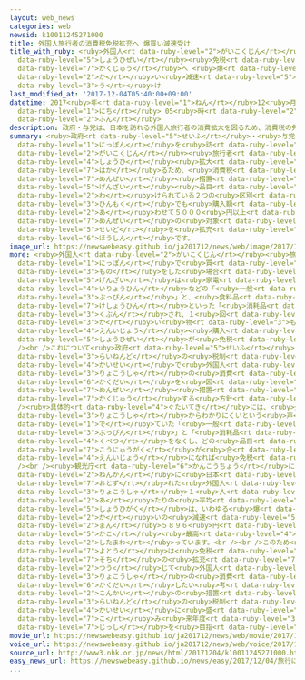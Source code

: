 ```yaml
---
layout: web_news
categories: web
newsid: k10011245271000
title: 外国人旅行者の消費税免税拡充へ 爆買い減速受け
title_with_ruby: <ruby>外国人<rt data-ruby-level="2">がいこくじん</rt></ruby><ruby>旅行者<rt data-ruby-level="3">りょこうしゃ</rt></ruby>の<ruby>消費税<rt
  data-ruby-level="5">しょうひぜい</rt></ruby><ruby>免税<rt data-ruby-level="7">めんぜい</rt></ruby><ruby>拡充<rt
  data-ruby-level="7">かくじゅう</rt></ruby>へ <ruby>爆<rt data-ruby-level="7">ばく</rt></ruby><ruby>買<rt
  data-ruby-level="2">か</rt></ruby>い<ruby>減速<rt data-ruby-level="5">げんそく</rt></ruby><ruby>受<rt
  data-ruby-level="3">う</rt></ruby>け
last_modified_at: '2017-12-04T05:40:00+09:00'
datetime: 2017<ruby>年<rt data-ruby-level="1">ねん</rt></ruby>12<ruby>月<rt data-ruby-level="1">がつ</rt></ruby>04<ruby>日<rt
  data-ruby-level="1">にち</rt></ruby> 05<ruby>時<rt data-ruby-level="2">じ</rt></ruby>40<ruby>分<rt
  data-ruby-level="2">ふん</rt></ruby>
description: 政府・与党は、日本を訪れる外国人旅行者の消費拡大を図るため、消費税の免税措置について現在品目で分けられている２つの区別をなくし、どの品目でも購入額が合わせて５０００円以上になれば免税の対象となるよう制度を拡充する方針です。
summary: <ruby>政府<rt data-ruby-level="5">せいふ</rt></ruby>・<ruby>与党<rt data-ruby-level="7">よとう</rt></ruby>は、<ruby>日本<rt
  data-ruby-level="1">にっぽん</rt></ruby>を<ruby>訪<rt data-ruby-level="7">おとず</rt></ruby>れる<ruby>外国人<rt
  data-ruby-level="2">がいこくじん</rt></ruby><ruby>旅行者<rt data-ruby-level="3">りょこうしゃ</rt></ruby>の<ruby>消費<rt
  data-ruby-level="4">しょうひ</rt></ruby><ruby>拡大<rt data-ruby-level="6">かくだい</rt></ruby>を<ruby>図<rt
  data-ruby-level="7">はか</rt></ruby>るため、<ruby>消費税<rt data-ruby-level="5">しょうひぜい</rt></ruby>の<ruby>免税<rt
  data-ruby-level="7">めんぜい</rt></ruby><ruby>措置<rt data-ruby-level="7">そち</rt></ruby>について<ruby>現在<rt
  data-ruby-level="5">げんざい</rt></ruby><ruby>品目<rt data-ruby-level="3">ひんもく</rt></ruby>で<ruby>分<rt
  data-ruby-level="2">わ</rt></ruby>けられている２つの<ruby>区別<rt data-ruby-level="4">くべつ</rt></ruby>をなくし、どの<ruby>品目<rt
  data-ruby-level="3">ひんもく</rt></ruby>でも<ruby>購入額<rt data-ruby-level="7">こうにゅうがく</rt></ruby>が<ruby>合<rt
  data-ruby-level="2">あ</rt></ruby>わせて５０００<ruby>円以上<rt data-ruby-level="4">えんいじょう</rt></ruby>になれば<ruby>免税<rt
  data-ruby-level="7">めんぜい</rt></ruby>の<ruby>対象<rt data-ruby-level="4">たいしょう</rt></ruby>となるよう<ruby>制度<rt
  data-ruby-level="5">せいど</rt></ruby>を<ruby>拡充<rt data-ruby-level="7">かくじゅう</rt></ruby>する<ruby>方針<rt
  data-ruby-level="6">ほうしん</rt></ruby>です。
image_url: https://newswebeasy.github.io/ja201712/news/web/image/2017/12/04/K10011245271_1712040518_1712040520_01_03.jpg
more: <ruby>外国人<rt data-ruby-level="2">がいこくじん</rt></ruby><ruby>旅行者<rt data-ruby-level="3">りょこうしゃ</rt></ruby>が<ruby>日本<rt
  data-ruby-level="1">にっぽん</rt></ruby>で<ruby>買<rt data-ruby-level="3">か</rt></ruby>い<ruby>物<rt
  data-ruby-level="3">もの</rt></ruby>をした<ruby>場合<rt data-ruby-level="2">ばあい</rt></ruby>、<ruby>現在<rt
  data-ruby-level="5">げんざい</rt></ruby>は<ruby>家電<rt data-ruby-level="2">かでん</rt></ruby>や<ruby>衣料品<rt
  data-ruby-level="4">いりょうひん</rt></ruby>などの「<ruby>一般<rt data-ruby-level="7">いっぱん</rt></ruby><ruby>物品<rt
  data-ruby-level="3">ぶっぴん</rt></ruby>」と、<ruby>食料品<rt data-ruby-level="4">しょくりょうひん</rt></ruby>や<ruby>化粧品<rt
  data-ruby-level="7">けしょうひん</rt></ruby>といった「<ruby>消耗品<rt data-ruby-level="7">しょうもうひん</rt></ruby>」の２つに<ruby>区分<rt
  data-ruby-level="3">くぶん</rt></ruby>され、１<ruby>回<rt data-ruby-level="2">かい</rt></ruby>の<ruby>買<rt
  data-ruby-level="3">か</rt></ruby>い<ruby>物<rt data-ruby-level="3">もの</rt></ruby>につきそれぞれで５０００<ruby>円以上<rt
  data-ruby-level="4">えんいじょう</rt></ruby><ruby>購入<rt data-ruby-level="7">こうにゅう</rt></ruby>しなければ<ruby>消費税<rt
  data-ruby-level="5">しょうひぜい</rt></ruby>が<ruby>免税<rt data-ruby-level="7">めんぜい</rt></ruby>されません。<br
  /><br />これについて<ruby>政府<rt data-ruby-level="5">せいふ</rt></ruby>・<ruby>与党<rt data-ruby-level="7">よとう</rt></ruby>は、<ruby>来年度<rt
  data-ruby-level="3">らいねんど</rt></ruby>の<ruby>税制<rt data-ruby-level="5">ぜいせい</rt></ruby><ruby>改正<rt
  data-ruby-level="4">かいせい</rt></ruby>で<ruby>外国人<rt data-ruby-level="2">がいこくじん</rt></ruby><ruby>旅行者<rt
  data-ruby-level="3">りょこうしゃ</rt></ruby>の<ruby>消費<rt data-ruby-level="4">しょうひ</rt></ruby><ruby>拡大<rt
  data-ruby-level="6">かくだい</rt></ruby>を<ruby>図<rt data-ruby-level="7">はか</rt></ruby>るため<ruby>免税<rt
  data-ruby-level="7">めんぜい</rt></ruby><ruby>措置<rt data-ruby-level="7">そち</rt></ruby>を<ruby>拡充<rt
  data-ruby-level="7">かくじゅう</rt></ruby>する<ruby>方針<rt data-ruby-level="6">ほうしん</rt></ruby>です。<br
  /><ruby>具体的<rt data-ruby-level="4">ぐたいてき</rt></ruby>には、<ruby>外国人<rt data-ruby-level="2">がいこくじん</rt></ruby><ruby>旅行者<rt
  data-ruby-level="3">りょこうしゃ</rt></ruby>からわかりにくいという<ruby>声<rt data-ruby-level="2">こえ</rt></ruby>が<ruby>出<rt
  data-ruby-level="1">で</rt></ruby>ていた「<ruby>一般<rt data-ruby-level="7">いっぱん</rt></ruby><ruby>物品<rt
  data-ruby-level="3">ぶっぴん</rt></ruby>」と「<ruby>消耗品<rt data-ruby-level="7">しょうもうひん</rt></ruby>」の<ruby>区別<rt
  data-ruby-level="4">くべつ</rt></ruby>をなくし、どの<ruby>品目<rt data-ruby-level="3">ひんもく</rt></ruby>でも<ruby>購入額<rt
  data-ruby-level="7">こうにゅうがく</rt></ruby>が<ruby>合<rt data-ruby-level="2">あ</rt></ruby>わせて５０００<ruby>円以上<rt
  data-ruby-level="4">えんいじょう</rt></ruby>になれば<ruby>免税<rt data-ruby-level="7">めんぜい</rt></ruby>されるようにします。<br
  /><br /><ruby>観光庁<rt data-ruby-level="6">かんこうちょう</rt></ruby>によりますと、<ruby>去年<rt data-ruby-level="3">きょねん</rt></ruby>１<ruby>年間<rt
  data-ruby-level="2">ねんかん</rt></ruby>に<ruby>日本<rt data-ruby-level="1">にっぽん</rt></ruby>を<ruby>訪<rt
  data-ruby-level="7">おとず</rt></ruby>れた<ruby>外国人<rt data-ruby-level="2">がいこくじん</rt></ruby><ruby>旅行者<rt
  data-ruby-level="3">りょこうしゃ</rt></ruby>１<ruby>人<rt data-ruby-level="1">にん</rt></ruby><ruby>当<rt
  data-ruby-level="2">あ</rt></ruby>たりの<ruby>平均<rt data-ruby-level="5">へいきん</rt></ruby>の<ruby>消費額<rt
  data-ruby-level="5">しょうひがく</rt></ruby>は、いわゆる<ruby>爆<rt data-ruby-level="7">ばく</rt></ruby><ruby>買<rt
  data-ruby-level="2">か</rt></ruby>いの<ruby>減速<rt data-ruby-level="5">げんそく</rt></ruby>などで１５<ruby>万<rt
  data-ruby-level="2">まん</rt></ruby>５８９６<ruby>円<rt data-ruby-level="1">えん</rt></ruby>と、<ruby>過去<rt
  data-ruby-level="5">かこ</rt></ruby><ruby>最高<rt data-ruby-level="4">さいこう</rt></ruby>だったおととしを<ruby>下回<rt
  data-ruby-level="2">したまわ</rt></ruby>っています。<br /><br />このため<ruby>政府<rt data-ruby-level="5">せいふ</rt></ruby>・<ruby>与党<rt
  data-ruby-level="7">よとう</rt></ruby>は<ruby>免税<rt data-ruby-level="7">めんぜい</rt></ruby><ruby>措置<rt
  data-ruby-level="7">そち</rt></ruby>の<ruby>拡充<rt data-ruby-level="7">かくじゅう</rt></ruby>を<ruby>通<rt
  data-ruby-level="2">つう</rt></ruby>じて<ruby>外国人<rt data-ruby-level="2">がいこくじん</rt></ruby><ruby>旅行者<rt
  data-ruby-level="3">りょこうしゃ</rt></ruby>の<ruby>消費<rt data-ruby-level="4">しょうひ</rt></ruby>を<ruby>拡大<rt
  data-ruby-level="6">かくだい</rt></ruby>したい<ruby>考<rt data-ruby-level="2">かんが</rt></ruby>えで、<ruby>今回<rt
  data-ruby-level="2">こんかい</rt></ruby>の<ruby>措置<rt data-ruby-level="7">そち</rt></ruby>を<ruby>来年度<rt
  data-ruby-level="3">らいねんど</rt></ruby>の<ruby>税制<rt data-ruby-level="5">ぜいせい</rt></ruby><ruby>改正<rt
  data-ruby-level="4">かいせい</rt></ruby>に<ruby>盛<rt data-ruby-level="7">も</rt></ruby>り<ruby>込<rt
  data-ruby-level="7">こ</rt></ruby>み<ruby>来年度<rt data-ruby-level="3">らいねんど</rt></ruby>からの<ruby>実施<rt
  data-ruby-level="7">じっし</rt></ruby>を<ruby>目指<rt data-ruby-level="3">めざ</rt></ruby>すことにしています。
movie_url: https://newswebeasy.github.io/ja201712/news/web/movie/2017/12/04/k10011245271_201712040518_201712040520.mp4
voice_url: https://newswebeasy.github.io/ja201712/news/web/voice/2017/12/04/k10011245271_201712040518_201712040520.mp3
source_url: http://www3.nhk.or.jp/news/html/20171204/k10011245271000.html
easy_news_url: https://newswebeasy.github.io/news/easy/2017/12/04/旅行に来た外国人の免税のやり方を簡単にする
...
```

